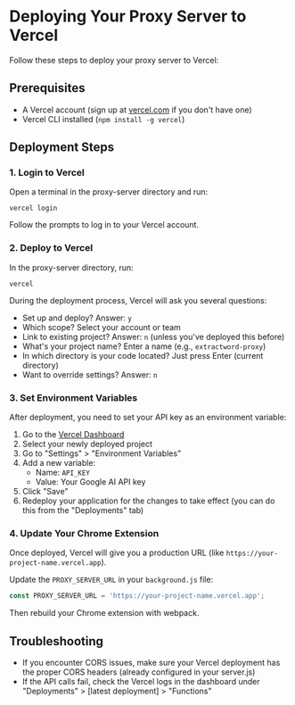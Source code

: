 # Deploying Your Proxy Server to Vercel

Follow these steps to deploy your proxy server to Vercel:

## Prerequisites
- A Vercel account (sign up at [vercel.com](https://vercel.com) if you don't have one)
- Vercel CLI installed (`npm install -g vercel`)

## Deployment Steps

### 1. Login to Vercel
Open a terminal in the proxy-server directory and run:
```
vercel login
```
Follow the prompts to log in to your Vercel account.

### 2. Deploy to Vercel
In the proxy-server directory, run:
```
vercel
```

During the deployment process, Vercel will ask you several questions:
- Set up and deploy? Answer: `y`
- Which scope? Select your account or team
- Link to existing project? Answer: `n` (unless you've deployed this before)
- What's your project name? Enter a name (e.g., `extractword-proxy`)
- In which directory is your code located? Just press Enter (current directory)
- Want to override settings? Answer: `n`

### 3. Set Environment Variables
After deployment, you need to set your API key as an environment variable:

1. Go to the [Vercel Dashboard](https://vercel.com/dashboard)
2. Select your newly deployed project
3. Go to "Settings" > "Environment Variables"
4. Add a new variable:
   - Name: `API_KEY`
   - Value: Your Google AI API key
5. Click "Save"
6. Redeploy your application for the changes to take effect (you can do this from the "Deployments" tab)

### 4. Update Your Chrome Extension
Once deployed, Vercel will give you a production URL (like `https://your-project-name.vercel.app`).

Update the `PROXY_SERVER_URL` in your `background.js` file:
```javascript
const PROXY_SERVER_URL = 'https://your-project-name.vercel.app';
```

Then rebuild your Chrome extension with webpack.

## Troubleshooting
- If you encounter CORS issues, make sure your Vercel deployment has the proper CORS headers (already configured in your server.js)
- If the API calls fail, check the Vercel logs in the dashboard under "Deployments" > [latest deployment] > "Functions"
